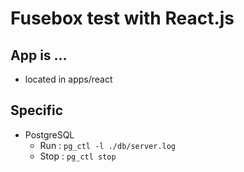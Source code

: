 # Fusebox test with React.js

## App is ...

- located in apps/react

## Specific

- PostgreSQL
  - Run : `pg_ctl -l ./db/server.log`
  - Stop : `pg_ctl stop`
